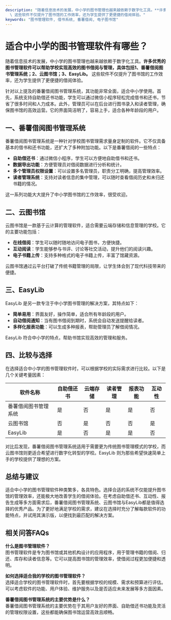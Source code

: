 ```yaml
---
description: "随着信息技术的发展，中小学的图书管理也越来越依赖于数字化工具。**许多优秀的图书管理软件可以帮助学校实现高效的图书借阅与管理，具体包括1、番薯借阅图书管理系统；2、云图书馆；3、EasyLib。**\
  \ 这些软件不仅提升了图书馆的工作效率，还为学生提供了更便捷的借阅体验。"
keywords: "图书管理软件, 借书系统, 番薯借阅, 电子图书馆"
---
```

# 适合中小学的图书管理软件有哪些？

随着信息技术的发展，中小学的图书管理也越来越依赖于数字化工具。**许多优秀的图书管理软件可以帮助学校实现高效的图书借阅与管理，具体包括1、番薯借阅图书管理系统；2、云图书馆；3、EasyLib。** 这些软件不仅提升了图书馆的工作效率，还为学生提供了更便捷的借阅体验。

针对以上提及的番薯借阅图书管理系统，其功能非常全面，适合中小学使用。首先，系统支持自助借还书功能，学生可以通过微信小程序轻松完成借书和还书，节省了很多时间和人力成本。此外，管理员可以在后台进行图书录入和读者管理，确保图书馆的高效运营。它的界面简洁明了，容易上手，适合各种年龄段的用户。

## **一、番薯借阅图书管理系统**

番薯借阅图书管理系统是一种针对学校图书管理需求量身定制的软件。它不仅具备基本的借书和还书功能，还扩大了多种附加功能。以下是番薯借阅的一些特点：

- **自助借还书**：通过微信小程序，学生可以方便地自助借书和还书。
- **数据导出功能**：方便管理员对借阅数据进行分析和统计。
- **多个管理员权限设置**：可以设置多名管理员，职责分工明确，提高管理效率。
- **读者管理系统**：支持对读者信息的集中管理，可以随时查看借阅历史和未归还书籍的情况。

这一系列功能大大提升了中小学图书馆的工作效率，很受欢迎。

## **二、云图书馆**

云图书馆是一款基于云计算的管理软件，适合需要云端存储和信息管理的学校。它的主要功能包括：

- **在线借阅**：学生可以随时随地访问电子图书，方便快捷。
- **互动阅读**：学生能够参与书评、讨论等社交活动，提升他们的阅读兴趣。
- **电子书籍上传**：支持多种格式的电子书籍上传，丰富了馆藏资源。

云图书馆通过云平台打破了传统书籍管理的局限，让学生体会到了现代科技带来的便捷。

## **三、EasyLib**

EasyLib 是另一款专注于中小学图书管理的解决方案，其特点如下：

- **简单易用**：界面友好，操作简单，适合所有年龄段的用户。
- **自动借阅通知**：当有图书借阅到期时，系统会自动发送提醒给读者。
- **多样化报表功能**：可以生成多种报表，帮助管理员了解借阅情况。

EasyLib 符合中小学的特点，帮助书馆实现高效的管理和服务。

## **四、比较与选择**

在选择适合中小学的图书管理软件时，可以根据学校的实际需求进行比较。以下是几个关键考量因素：

| 软件名称           | 自助借还书 | 云端存储 | 读者管理 | 报表功能 | 互动性 |
|--------------------|------------|----------|----------|----------|--------|
| 番薯借阅图书管理系统 | 是         | 否       | 是       | 是       | 否     |
| 云图书馆           | 否         | 是       | 否       | 否       | 是     |
| EasyLib            | 是         | 否       | 是       | 是       | 否     |

对比后发现，番薯借阅图书管理系统适用于需要更为传统图书管理模式的学校，而云图书馆则更适合希望进行数字化转型的学校。EasyLib 则为那些希望快速简单上手的学校提供了理想的方案。

## **总结与建议**

适合中小学的图书管理软件种类繁多，各具特色。选择合适的系统不仅能提升图书馆的管理效率，还能极大地改善学生的借阅体验。在考虑自助借还书、互动性、报告生成等多方面需求后，番薯借阅图书管理系统、云图书馆与EasyLib都是值得选择的优秀产品。为了更好地满足学校的需求，建议在选择时充分了解每款软件的功能特点，并试用其演示版，以便找到最匹配的解决方案。

## 相关问答FAQs

**什么是图书管理软件？**  
图书管理软件是专为图书馆或其他机构设计的应用程序，用于管理书籍的借阅、归还、库存和读者信息等。它可以提高图书馆的管理效率，使借阅过程更加便捷和透明。

**如何选择适合我的学校的图书管理软件？**  
选择适合学校的图书管理软件时，首先要根据学校的规模、需求和预算进行评估。可以考虑软件的功能、用户体验、维护服务以及是否适应未来发展等多方面因素。

**番薯借阅图书管理系统的主要优势是什么？**  
番薯借阅图书管理系统的主要优势在于其用户友好的界面、自助借还书功能及灵活的管理权限设置，这些都能确保图书馆运营高效且顺畅。
